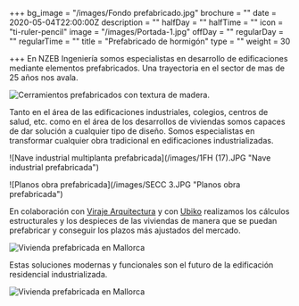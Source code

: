 +++
bg_image = "/images/Fondo prefabricado.jpg"
brochure = ""
date = 2020-05-04T22:00:00Z
description = ""
halfDay = ""
halfTime = ""
icon = "ti-ruler-pencil"
image = "/images/Portada-1.jpg"
offDay = ""
regularDay = ""
regularTime = ""
title = "Prefabricado de hormigón"
type = ""
weight = 30

+++
En NZEB Ingeniería somos especialistas en desarrollo de edificaciones mediante elementos prefabricados. Una trayectoria en el sector de mas de 25 años nos avala.

![Cerramientos prefabricados con textura de madera.](/images/9.jpg "Cerramientos prefabricados texturados")

Tanto en el área de las edificaciones industriales, colegios, centros de salud, etc. como en el área de los desarrollos de viviendas somos capaces de dar solución a cualquier tipo de diseño. Somos especialistas en transformar cualquier obra tradicional en edificaciones industrializadas.

![Nave industrial multiplanta prefabricada](/images/1FH (17).JPG "Nave industrial prefabricada")

![Planos obra prefabricada](/images/SECC 3.JPG "Planos obra prefabricada")

En colaboración con [Viraje Arquitectura](https://viraje.es/ "Viraje Arquitectura")  y con [Ubiko](https://www.ubiko.es/ "Ubiko") realizamos los cálculos estructurales y los despieces de las viviendas de manera que se puedan prefabricar y conseguir los plazos más ajustados del mercado.

![Vivienda prefabricada en Mallorca](/images/UBIKO_web_UP44_02_01.jpg "Vivienda prefabricada")

Estas soluciones modernas y funcionales son el futuro de la edificación residencial industrializada.

![Vivienda prefabricada en Mallorca](/images/UBIKO_web_UP44_14.jpg "Vivienda prefabricada.")